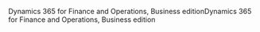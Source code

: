 <span data-ttu-id="a79bf-101">Dynamics 365 for Finance and Operations, Business edition</span><span class="sxs-lookup"><span data-stu-id="a79bf-101">Dynamics 365 for Finance and Operations, Business edition</span></span>
